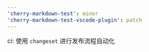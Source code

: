 ```yaml
---
'cherry-markdown-test': minor
'cherry-markdown-test-vscode-plugin': patch
---
```


ci: 使用 `changeset` 进行发布流程自动化
